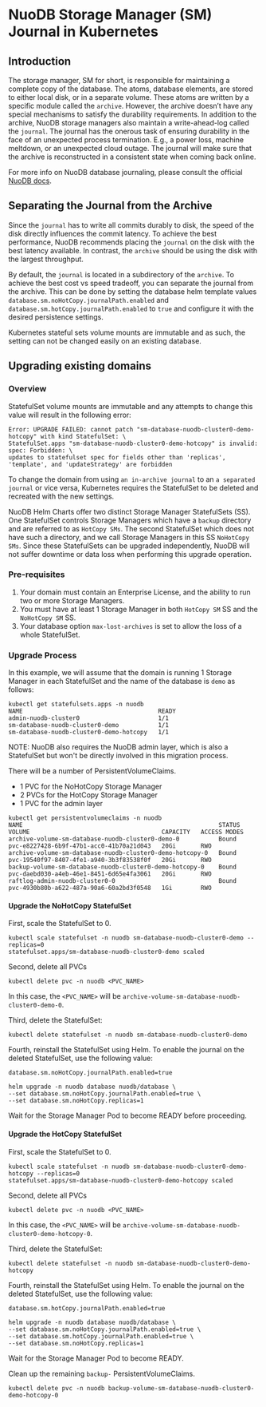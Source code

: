 # NuoDB Storage Manager (SM) Journal in Kubernetes

## Introduction

The storage manager, SM for short, is responsible for maintaining a complete copy of the database.
The atoms, database elements, are stored to either local disk, or in a separate volume.
These atoms are written by a specific module called the `archive`.
However, the archive doesn’t have any special mechanisms to satisfy the durability requirements.
In addition to the archive, NuoDB storage managers also maintain a write-ahead-log called the `journal`.
The journal has the onerous task of ensuring durability in the face of an unexpected process termination.
E.g., a power loss, machine meltdown, or an unexpected cloud outage.
The journal will make sure that the archive is reconstructed in a consistent state when coming back online.

For more info on NuoDB database journaling, please consult the official [NuoDB docs](https://doc.nuodb.com/nuodb/latest/database-administration/about-database-journaling/).

## Separating the Journal from the Archive

Since the `journal` has to write all commits durably to disk, the speed of the disk directly influences the commit latency.
To achieve the best performance, NuoDB recommends placing the `journal` on the disk with the best latency available.
In contrast, the `archive` should be using the disk with the largest throughput.

By default, the `journal` is located in a subdirectory of the `archive`.
To achieve the best cost vs speed tradeoff, you can separate the journal from the archive.
This can be done by setting the database helm template values `database.sm.noHotCopy.journalPath.enabled` and `database.sm.hotCopy.journalPath.enabled` to `true` and configure it with the desired persistence settings.

Kubernetes stateful sets volume mounts are immutable and as such, the setting can not be changed easily on an existing database.

## Upgrading existing domains

### Overview

StatefulSet volume mounts are immutable and any attempts to change this value will result in the following error:
```
Error: UPGRADE FAILED: cannot patch "sm-database-nuodb-cluster0-demo-hotcopy" with kind StatefulSet: \
StatefulSet.apps "sm-database-nuodb-cluster0-demo-hotcopy" is invalid: spec: Forbidden: \
updates to statefulset spec for fields other than 'replicas', 'template', and 'updateStrategy' are forbidden
```

To change the domain from using `an in-archive journal` to an `a separated journal` or vice versa, Kubernetes requires the StatefulSet to be deleted and recreated with the new settings.

NuoDB Helm Charts offer two distinct Storage Manager StatefulSets (SS).
One StatefulSet controls Storage Managers which have a `backup` directory and are referred to as `HotCopy SMs`.
The second StatefulSet which does not have such a directory, and we call Storage Managers in this SS `NoHotCopy SMs`.
Since these StatefulSets can be upgraded independently, NuoDB will not suffer downtime or data loss when performing this upgrade operation.

### Pre-requisites

1) Your domain must contain an Enterprise License, and the ability to run two or more Storage Managers.
2) You must have at least 1 Storage Manager in both `HotCopy SM` SS and the `NoHotCopy SM` SS.
3) Your database option `max-lost-archives` is set to allow the loss of a whole StatefulSet.

### Upgrade Process
In this example, we will assume that the domain is running 1 Storage Manager in each StatefulSet and the name of the database is `demo` as follows:
```shell
kubectl get statefulsets.apps -n nuodb
NAME                                      READY
admin-nuodb-cluster0                      1/1
sm-database-nuodb-cluster0-demo           1/1
sm-database-nuodb-cluster0-demo-hotcopy   1/1
```

NOTE: NuoDB also requires the NuoDB admin layer, which is also a StatefulSet but won't be directly involved in this migration process.

There will be a number of PersistentVolumeClaims.
- 1 PVC for the NoHotCopy Storage Manager
- 2 PVCs for the HotCopy Storage Manager
- 1 PVC for the admin layer

```shell
kubectl get persistentvolumeclaims -n nuodb
NAME                                                       STATUS   VOLUME                                     CAPACITY   ACCESS MODES
archive-volume-sm-database-nuodb-cluster0-demo-0           Bound    pvc-e8227428-6b9f-47b1-acc0-41b70a21d043   20Gi       RWO
archive-volume-sm-database-nuodb-cluster0-demo-hotcopy-0   Bound    pvc-19540f97-8407-4fe1-a940-3b3f83538f0f   20Gi       RWO
backup-volume-sm-database-nuodb-cluster0-demo-hotcopy-0    Bound    pvc-daebd030-a4eb-46e1-8451-6d65e4fa3061   20Gi       RWO
raftlog-admin-nuodb-cluster0-0                             Bound    pvc-4930b80b-a622-487a-90a6-60a2bd3f0548   1Gi        RWO

```


#### Upgrade the NoHotCopy StatefulSet
First, scale the StatefulSet to 0.
```shell
kubectl scale statefulset -n nuodb sm-database-nuodb-cluster0-demo --replicas=0
statefulset.apps/sm-database-nuodb-cluster0-demo scaled
```

Second, delete all PVCs
```shell
kubectl delete pvc -n nuodb <PVC_NAME>
```

In this case, the `<PVC_NAME>` will be `archive-volume-sm-database-nuodb-cluster0-demo-0`.

Third, delete the StatefulSet:
```shell
kubectl delete statefulset -n nuodb sm-database-nuodb-cluster0-demo
```

Fourth, reinstall the StatefulSet using Helm.
To enable the journal on the deleted StatefulSet, use the following value:
```
database.sm.noHotCopy.journalPath.enabled=true
```

```shell
helm upgrade -n nuodb database nuodb/database \
--set database.sm.noHotCopy.journalPath.enabled=true \
--set database.sm.noHotCopy.replicas=1
```

Wait for the Storage Manager Pod to become READY before proceeding.

#### Upgrade the HotCopy StatefulSet
First, scale the StatefulSet to 0.
```shell
kubectl scale statefulset -n nuodb sm-database-nuodb-cluster0-demo-hotcopy --replicas=0
statefulset.apps/sm-database-nuodb-cluster0-demo-hotcopy scaled
```

Second, delete all PVCs
```shell
kubectl delete pvc -n nuodb <PVC_NAME>
```

In this case, the `<PVC_NAME>` will be `archive-volume-sm-database-nuodb-cluster0-demo-hotcopy-0`.

Third, delete the StatefulSet:
```shell
kubectl delete statefulset -n nuodb sm-database-nuodb-cluster0-demo-hotcopy
```

Fourth, reinstall the StatefulSet using Helm.
To enable the journal on the deleted StatefulSet, use the following value:
```
database.sm.hotCopy.journalPath.enabled=true
```

```shell
helm upgrade -n nuodb database nuodb/database \
--set database.sm.noHotCopy.journalPath.enabled=true \
--set database.sm.hotCopy.journalPath.enabled=true \
--set database.sm.noHotCopy.replicas=1
```

Wait for the Storage Manager Pod to become READY.

Clean up the remaining `backup-` PersistentVolumeClaims.
```shell
kubectl delete pvc -n nuodb backup-volume-sm-database-nuodb-cluster0-demo-hotcopy-0
```